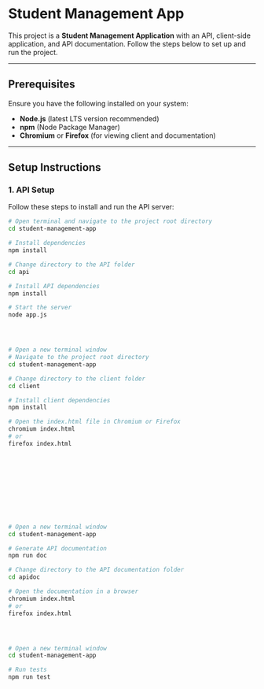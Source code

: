 # Student Management App  

This project is a **Student Management Application** with an API, client-side application, and API documentation. Follow the steps below to set up and run the project.

---

## Prerequisites  
Ensure you have the following installed on your system:  
- **Node.js** (latest LTS version recommended)  
- **npm** (Node Package Manager)  
- **Chromium** or **Firefox** (for viewing client and documentation)  

---

## Setup Instructions  

### 1. API Setup  
Follow these steps to install and run the API server:  
```sh
# Open terminal and navigate to the project root directory
cd student-management-app  

# Install dependencies
npm install  

# Change directory to the API folder
cd api  

# Install API dependencies
npm install  

# Start the server
node app.js




# Open a new terminal window
# Navigate to the project root directory
cd student-management-app  

# Change directory to the client folder
cd client  

# Install client dependencies
npm install  

# Open the index.html file in Chromium or Firefox
chromium index.html  
# or
firefox index.html











# Open a new terminal window
cd student-management-app  

# Generate API documentation
npm run doc  

# Change directory to the API documentation folder
cd apidoc  

# Open the documentation in a browser
chromium index.html  
# or
firefox index.html




# Open a new terminal window
cd student-management-app  

# Run tests
npm run test